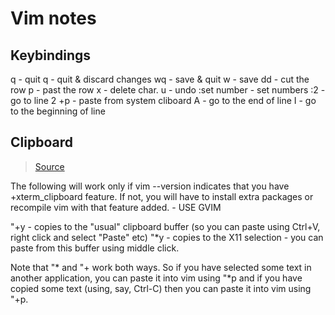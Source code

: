 # Vim notes

## Keybindings

q  - quit
q  - quit & discard changes
wq - save & quit
w  - save
dd - cut the row
p  - past the row
x  - delete char.
u  - undo
:set number - set numbers
:2 - go to line 2
+p - paste from system cliboard
A  - go to the end of line
I  - go to the beginning of line

## Clipboard

> [Source](https://unix.stackexchange.com/questions/12535/how-to-copy-text-from-vim-to-an-external-program)

The following will work only if vim --version indicates that you have +xterm_clipboard feature. If not, you will have to install extra packages or recompile vim with that feature added. - USE GVIM

"+y - copies to the "usual" clipboard buffer (so you can paste using Ctrl+V, right click and select "Paste" etc)
"*y - copies to the X11 selection - you can paste from this buffer using middle click.

Note that "* and "+ work both ways. So if you have selected some text in another application, you can paste it into vim using "*p and if you have copied some text (using, say, Ctrl-C) then you can paste it into vim using "+p.

